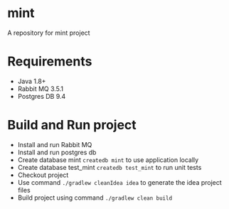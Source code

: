 # mint
A repository for mint project

# Requirements

- Java 1.8+
- Rabbit MQ 3.5.1
- Postgres DB 9.4

# Build and Run project

- Install and run Rabbit MQ
- Install and run postgres db
- Create database mint `createdb mint` to use application locally
- Create database test_mint `createdb test_mint` to run unit tests
- Checkout project 
- Use command `./gradlew cleanIdea idea` to generate the idea project files
- Build project using command `./gradlew clean build` 
